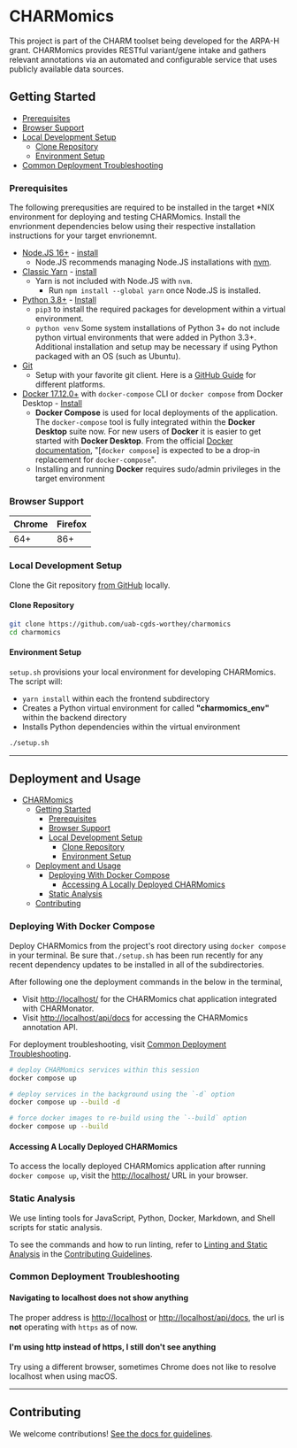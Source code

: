 # CHARMomics

This project is part of the CHARM toolset being developed for the ARPA-H grant. CHARMomics provides RESTful variant/gene intake and gathers relevant annotations via an automated and configurable service that uses publicly available data sources.

## Getting Started

- [Prerequisites](#prerequisites)
- [Browser Support](#browser-support)
- [Local Development Setup](#local-development-setup)
  - [Clone Repository](#clone-repository)
  - [Environment Setup](#environment-setup)
- [Common Deployment Troubleshooting](#common-deployment-troubleshooting)

### Prerequisites

The following prerequsities are required to be installed in the target *NIX environment for deploying and testing
CHARMomics. Install the envrionment dependencies below using their respective installation instructions for your target
envrionemnt.

- [Node.JS 16+](https://nodejs.org/en/) - [install](https://github.com/nvm-sh/nvm#install--update-script)
  - Node.JS recommends managing Node.JS installations with [nvm](https://www.npmjs.com/package/npx).
- [Classic Yarn](https://classic.yarnpkg.com/en/) - [install](https://classic.yarnpkg.com/en/docs/install)
  - Yarn is not included with Node.JS with `nvm`.
    - Run `npm install --global yarn` once Node.JS is installed.
- [Python 3.8+](https://www.python.org/) - [Install](https://www.python.org/downloads/)
  - `pip3` to install the required packages for development within a virtual environment.
  - `python venv` Some system installations of Python 3+ do not include python virtual environments that were added
    in Python 3.3+.  Additional installation and setup may be necessary if using Python packaged with an OS (such as Ubuntu).
- [Git](https://git-scm.com/)
  - Setup with your favorite git client. Here is a [GitHub Guide](https://github.com/git-guides/install-git)
  for different platforms.
- [Docker 17.12.0+](https://www.docker.com/) with `docker-compose` CLI or `docker compose` from Docker Desktop - [Install](https://www.docker.com/)
  - **Docker Compose** is used for local deployments of the application. The `docker-compose`
  tool is fully integrated within the **Docker Desktop** suite now. For new users of **Docker**
  it is easier to get started with **Docker Desktop**. From the official [Docker documentation](https://docs.docker.com/compose/compose-v2/),
  "[`docker compose`] is expected to be a drop-in replacement for `docker-compose`".
  - Installing and running **Docker** requires sudo/admin privileges in the target environment

### Browser Support

| Chrome | Firefox |
| ------ | ------- |
| 64+    | 86+     |

### Local Development Setup

<!-- markdown-link-check-disable-next-line -->
Clone the Git repository [from GitHub](https://github.com/uab-cgds-worthey/charmomics) locally.

#### Clone Repository

```bash
git clone https://github.com/uab-cgds-worthey/charmomics
cd charmomics
```

#### Environment Setup

`setup.sh` provisions your local environment for developing CHARMomics.
The script will:

- `yarn install` within each the frontend subdirectory
- Creates a Python virtual environment for called **"charmomics_env"** within the backend directory
- Installs Python dependencies within the virtual environment

```bash
./setup.sh
```

---

## Deployment and Usage

- [CHARMomics](#charmomics)
  - [Getting Started](#getting-started)
    - [Prerequisites](#prerequisites)
    - [Browser Support](#browser-support)
    - [Local Development Setup](#local-development-setup)
      - [Clone Repository](#clone-repository)
      - [Environment Setup](#environment-setup)
  - [Deployment and Usage](#deployment-and-usage)
    - [Deploying With Docker Compose](#deploying-with-docker-compose)
      - [Accessing A Locally Deployed CHARMomics](#accessing-a-locally-deployed-charmomics)
    - [Static Analysis](#static-analysis)
  - [Contributing](#contributing)

### Deploying With Docker Compose

Deploy CHARMomics from the project's root directory using `docker compose` in your terminal. Be sure that`./setup.sh`
has been run recently for any recent dependency updates to be installed in all of the subdirectories.

After following one the deployment commands in the below in the terminal,

<!-- markdown-link-check-disable -->
- Visit <http://localhost/> for the CHARMomics chat application integrated with CHARMonator.
- Visit <http://localhost/api/docs> for accessing the CHARMomics annotation API.
<!-- markdown-link-check-enable-->

For deployment troubleshooting, visit [Common Deployment Troubleshooting](#common-deployment-troubleshooting).

```bash
# deploy CHARMomics services within this session
docker compose up

# deploy services in the background using the `-d` option
docker compose up --build -d

# force docker images to re-build using the `--build` option
docker compose up --build
```

#### Accessing A Locally Deployed CHARMomics

<!-- markdown-link-check-disable -->
To access the locally deployed CHARMomics application after running `docker compose up`,
visit the [http://localhost/](http://localhost/) URL in your browser.
<!-- markdown-link-check-enable-->

### Static Analysis

We use linting tools for JavaScript, Python, Docker, Markdown, and Shell scripts for static analysis.

To see the commands and how to run linting,
refer to [Linting and Static Analysis](CONTRIBUTING.md#linting-and-static-analysis) in the
[Contributing Guidelines](CONTRIBUTING.md).

### Common Deployment Troubleshooting

#### Navigating to localhost does not show anything

The proper address is [http://localhost](http://localhost) or [http://localhost/api/docs](http://localhost/api/docs),
the url is **not** operating with `https` as of now.

#### I'm using http instead of https, I still don't see anything

Try using a different browser, sometimes Chrome does not like to resolve localhost when using macOS.

---

## Contributing

We welcome contributions! [See the docs for guidelines](./CONTRIBUTING.md).
